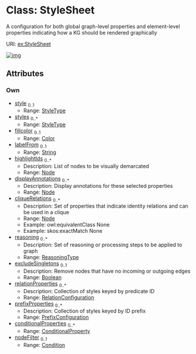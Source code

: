 
# Class: StyleSheet


A configuration for both global graph-level properties and element-level properties indicating how a KG should be rendered graphically

URI: [ex:StyleSheet](https://w3id.org/kgviz/StyleSheet)


[![img](https://yuml.me/diagram/nofunky;dir:TB/class/[Condition]<nodeFilter%200..1-++[StyleSheet&#124;style:StyleType%20%3F;styles:StyleType%20*;fillcolor:Color%20%3F;labelFrom:string%20%3F;highlightIds:Node%20*;displayAnnotations:Node%20*;cliqueRelations:Node%20*;reasoning:ReasoningType%20*;excludeSingletons:boolean%20%3F],[ConditionalProperty]<conditionalProperties%200..*-++[StyleSheet],[PrefixConfiguration]<prefixProperties%200..*-++[StyleSheet],[RelationConfiguration]<relationProperties%200..*-++[StyleSheet],[RelationConfiguration],[PrefixConfiguration],[ConditionalProperty],[Condition])](https://yuml.me/diagram/nofunky;dir:TB/class/[Condition]<nodeFilter%200..1-++[StyleSheet&#124;style:StyleType%20%3F;styles:StyleType%20*;fillcolor:Color%20%3F;labelFrom:string%20%3F;highlightIds:Node%20*;displayAnnotations:Node%20*;cliqueRelations:Node%20*;reasoning:ReasoningType%20*;excludeSingletons:boolean%20%3F],[ConditionalProperty]<conditionalProperties%200..*-++[StyleSheet],[PrefixConfiguration]<prefixProperties%200..*-++[StyleSheet],[RelationConfiguration]<relationProperties%200..*-++[StyleSheet],[RelationConfiguration],[PrefixConfiguration],[ConditionalProperty],[Condition])

## Attributes


### Own

 * [style](style.md)  <sub>0..1</sub>
     * Range: [StyleType](StyleType.md)
 * [styles](styles.md)  <sub>0..\*</sub>
     * Range: [StyleType](StyleType.md)
 * [fillcolor](fillcolor.md)  <sub>0..1</sub>
     * Range: [Color](types/Color.md)
 * [labelFrom](labelFrom.md)  <sub>0..1</sub>
     * Range: [String](types/String.md)
 * [highlightIds](highlightIds.md)  <sub>0..\*</sub>
     * Description: List of nodes to be visually demarcated
     * Range: [Node](types/Node.md)
 * [displayAnnotations](displayAnnotations.md)  <sub>0..\*</sub>
     * Description: Display annotations for these selected properties
     * Range: [Node](types/Node.md)
 * [cliqueRelations](cliqueRelations.md)  <sub>0..\*</sub>
     * Description: Set of properties that indicate identity relations and can be used in a clique
     * Range: [Node](types/Node.md)
     * Example: owl:equivalentClass None
     * Example: skos:exactMatch None
 * [reasoning](reasoning.md)  <sub>0..\*</sub>
     * Description: Set of reasoning or processing steps to be applied to graph
     * Range: [ReasoningType](ReasoningType.md)
 * [excludeSingletons](excludeSingletons.md)  <sub>0..1</sub>
     * Description: Remove nodes that have no incoming or outgoing edges
     * Range: [Boolean](types/Boolean.md)
 * [relationProperties](relationProperties.md)  <sub>0..\*</sub>
     * Description: Collection of styles keyed by predicate ID
     * Range: [RelationConfiguration](RelationConfiguration.md)
 * [prefixProperties](prefixProperties.md)  <sub>0..\*</sub>
     * Description: Collection of styles keyed by ID prefix
     * Range: [PrefixConfiguration](PrefixConfiguration.md)
 * [conditionalProperties](conditionalProperties.md)  <sub>0..\*</sub>
     * Range: [ConditionalProperty](ConditionalProperty.md)
 * [nodeFilter](nodeFilter.md)  <sub>0..1</sub>
     * Range: [Condition](Condition.md)
